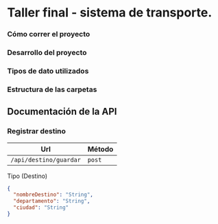 # Taller final - sistema de transporte. 

### Cómo correr el proyecto

### Desarrollo del proyecto

### Tipos de dato utilizados

### Estructura de las carpetas 

## Documentación de la API

### Registrar destino 
| Url | Método | 
|----|----|
| `/api/destino/guardar` | `post` |

Tipo (Destino)
```json
{
  "nombreDestino": "String",
  "departamento": "String",
  "ciudad": "String"
}
```